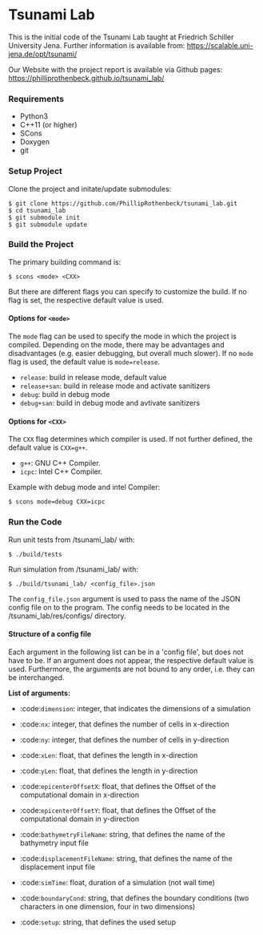 Tsunami Lab
==========================

This is the initial code of the Tsunami Lab taught at Friedrich Schiller University Jena.
Further information is available from: https://scalable.uni-jena.de/opt/tsunami/

Our Website with the project report is available via Github pages: https://philliprothenbeck.github.io/tsunami_lab/

### Requirements
- Python3
- C++11 (or higher)
- SCons
- Doxygen
- git


### Setup Project

Clone the project and initate/update submodules:
```
$ git clone https://github.com/PhillipRothenbeck/tsunami_lab.git
$ cd tsunami_lab
$ git submodule init
$ git submodule update 
```

### Build the Project

The primary building command is:

```
$ scons <mode> <CXX>
```

But there are different flags you can specify to customize the build.
If no flag is set, the respective default value is used.

#### Options for `<mode>`

The `mode` flag can be used to specify the mode in which the project is compiled. 
Depending on the mode, there may be advantages and disadvantages (e.g. easier debugging, but overall much slower).
If no `mode` flag is used, the default value is `mode=release`.

- `release`: build in release mode, default value
- `release+san`: build in release mode and activate sanitizers
- `debug`: build in debug mode
- `debug+san`: build in debug mode and avtivate sanitizers

#### Options for `<CXX>`

The `CXX` flag determines which compiler is used. 
If not further defined, the default value is `CXX=g++`.

- `g++`: GNU C++ Compiler.
- `icpc`: Intel C++ Compiler.

Example with debug mode and intel Compiler:

```
$ scons mode=debug CXX=icpc
```

### Run the Code
Run unit tests from /tsunami_lab/ with:
```
$ ./build/tests
```
Run simulation from /tsunami_lab/ with:
```
$ ./build/tsunami_lab/ <config_file>.json
```
The `config_file.json` argument is used to pass the name of the JSON config file on to the program. 
The config needs to be located in the /tsunami_lab/res/configs/ directory.

#### Structure of a config file

Each argument in the following list can be in a 'config file', but does not have to be. 
If an argument does not appear, the respective default value is used. 
Furthermore, the arguments are not bound to any order, i.e. they can be interchanged. 

**List of arguments:** 

- :code:`dimension`: integer, that indicates the dimensions of a simulation

- :code:`nx`: integer, that defines the number of cells in x-direction

- :code:`ny`: integer, that defines the number of cells in y-direction

- :code:`xLen`: float, that defines the length in x-direction 

- :code:`yLen`: float, that defines the length in y-direction 

- :code:`epicenterOffsetX`: float, that defines the Offset of the computational domain in x-direction

- :code:`epicenterOffsetY`: float, that defines the Offset of the computational domain in y-direction

- :code:`bathymetryFileName`: string, that defines the name of the bathymetry input file

- :code:`displacementFileName`: string, that defines the name of the displacement input file

- :code:`simTime`: float, duration of a simulation (not wall time)

- :code:`boundaryCond`: string, that defines the boundary conditions (two characters in one dimension, four in two dimensions)

- :code:`setup`: string, that defines the used setup
